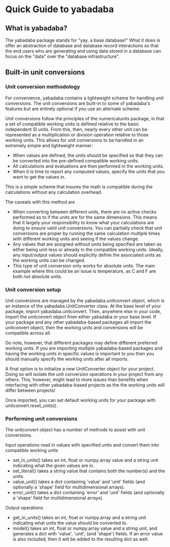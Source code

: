 # Quick Guide to yabadaba

## What is yabadaba?

The yabadaba package stands for "yay, a base database!"  What it does is offer an abstraction of database and database record interactions so that the end users who are generating and using data stored in a database can focus on the "data" over the "database infrastructure". 


## Built-in unit conversions

### Unit conversion methodology

For convenience, yabadaba contains a lightweight scheme for handling unit conversions.  The unit conversions are built-in to some of yabadaba's features but are entirely optional if you use an alternate scheme.

Unit conversions follow the principles of the numericalunits package, in that a set of compatible working units is defined relative to the basic independent SI units.  From this, then, nearly every other unit can be represented as a multiplication or division operation relative to those working units.  This allows for unit conversions to be handled in an extremely simple and lightweight manner:

- When values are defined, the units should be specified so that they can be converted into the pre-defined compatible working units.
- All calculations and evaluations are then performed in the working units.
- When it is time to report any computed values, specify the units that you want to get the values in.

This is a simple scheme that insures the math is compatible during the calculations without any calculation overhead.  

The caveats with this method are

- When converting between different units, there are no active checks performed as to if the units are for the same dimensions.  This means that it largely your responsibility to know what your calculations are doing to ensure valid unit conversions.  You can partially check that unit conversions are proper by running the same calculation multiple times with different working units and seeing if the values change.
- Any values that are assigned without units being specified are taken as either being unit-less or already in the compatible working units.  Ideally, any input/output values should explicitly define the associated units as the working units can be changed.
- This type of unit conversion only works for absolute units.  The main example where this could be an issue is temperature, as C and F are both *not* absolute units.  

### Unit conversion setup

Unit conversions are managed by the yabadaba.unitconvert object, which is an instance of the yabadaba.UnitConverter class.  At the base level of your package, import yabadaba.unitconvert.  Then, anywhere else in your code, import the unitconvert object from either yabadaba or your base level.  If your package and any other yabadaba-based packages all import the unitconvert object, then the working units and conversions will be compatible across all.

Do note, however, that different packages may define different preferred working units.  If you are importing multiple yabadaba-based packages and having the working units in specific values is important to you then you should manually specify the working units after all imports.

A final option is to initialize a new UnitConverter object for your project.  Doing so will isolate the unit conversion operations in your project from any others.  This, however, might lead to more issues than benefits when interfacing with other yabadaba-based projects as the the working units will differ between projects!

Once imported, you can set default working units for your package with unitconvert.reset_units().

### Performing unit conversions

The unitconvert object has a number of methods to assist with unit conversions.

Input operations read in values with specified units and convert them into compatible working units

- set_in_units() takes an int, float or numpy.array value and a string unit indicating what the given values are in.
- set_literal() takes a string value that contains both the number(s) and the units.
- value_unit() takes a dict containing 'value' and 'unit' fields (and optionally a 'shape' field for multidimensional arrays).
- error_unit() takes a dict containing 'error' and 'unit' fields (and optionally a 'shape' field for multidimensional arrays).

Output operations

- get_in_units() takes an int, float or numpy.array and a string unit indicating what units the value should be converted to.
- model() takes an int, float or numpy.array value and a string unit, and generates a dict with 'value', 'unit', (and 'shape') fields.  If an error value is also included, then it will be added to the resulting dict as well. 

